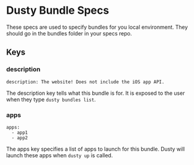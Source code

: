 # Dusty Bundle Specs
These specs are used to specify bundles for you local environment. They should go in the bundles folder in your specs repo.

## Keys

### description
```
description: The website! Does not include the iOS app API.
```
The description key tells what this bundle is for.  It is exposed to the user when they type `dusty bundles list`.

### apps
```
apps:
  - app1
  - app2
```
The apps key specifies a list of apps to launch for this bundle. Dusty will launch these apps when `dusty up` is called.
